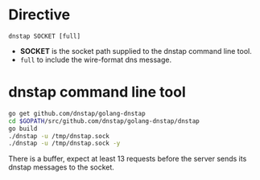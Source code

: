 # Directive

`dnstap SOCKET [full]`

* **SOCKET** is the socket path supplied to the dnstap command line tool.
* `full` to include the wire-format dns message.

# dnstap command line tool

```sh
go get github.com/dnstap/golang-dnstap
cd $GOPATH/src/github.com/dnstap/golang-dnstap/dnstap
go build
./dnstap -u /tmp/dnstap.sock
./dnstap -u /tmp/dnstap.sock -y
```

There is a buffer, expect at least 13 requests before the server sends its dnstap messages to the socket.

